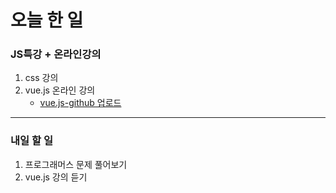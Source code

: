 # 오늘 한 일

### JS특강 + 온라인강의

1. css 강의
1. vue.js 온라인 강의
   - [vue.js-github 업로드](https://github.com/youahleum/webpack-template-basic)

---

### 내일 할 일

1. 프로그래머스 문제 풀어보기
1. vue.js 강의 듣기
